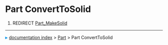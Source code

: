 # Part ConvertToSolid
1.  REDIRECT [Part_MakeSolid](Part_MakeSolid.md)



---
![](images/Right_arrow.png) [documentation index](../README.md) > [Part](Part_Workbench.md) > Part ConvertToSolid
